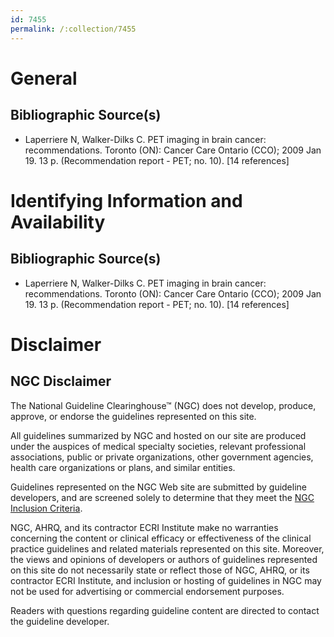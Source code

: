```yaml
---
id: 7455
permalink: /:collection/7455
---
```


# General

## Bibliographic Source(s)

- Laperriere N, Walker-Dilks C. PET imaging in brain cancer: recommendations. Toronto (ON): Cancer Care Ontario (CCO); 2009 Jan 19. 13 p. (Recommendation report - PET; no. 10). [14 references]

# Identifying Information and Availability

## Bibliographic Source(s)

- Laperriere N, Walker-Dilks C. PET imaging in brain cancer: recommendations. Toronto (ON): Cancer Care Ontario (CCO); 2009 Jan 19. 13 p. (Recommendation report - PET; no. 10). [14 references]

# Disclaimer

## NGC Disclaimer

The National Guideline Clearinghouse™ (NGC) does not develop, produce, approve, or endorse the guidelines represented on this site.

All guidelines summarized by NGC and hosted on our site are produced under the auspices of medical specialty societies, relevant professional associations, public or private organizations, other government agencies, health care organizations or plans, and similar entities.

Guidelines represented on the NGC Web site are submitted by guideline developers, and are screened solely to determine that they meet the [NGC Inclusion Criteria](/help-and-about/summaries/inclusion-criteria).

NGC, AHRQ, and its contractor ECRI Institute make no warranties concerning the content or clinical efficacy or effectiveness of the clinical practice guidelines and related materials represented on this site. Moreover, the views and opinions of developers or authors of guidelines represented on this site do not necessarily state or reflect those of NGC, AHRQ, or its contractor ECRI Institute, and inclusion or hosting of guidelines in NGC may not be used for advertising or commercial endorsement purposes.

Readers with questions regarding guideline content are directed to contact the guideline developer.

